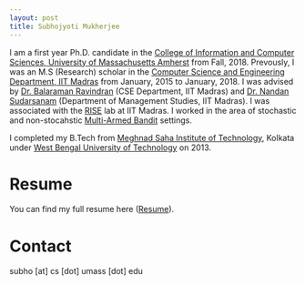 ```yaml
---
layout: post
title: Subhojyoti Mukherjee
---
```

I am a first year Ph.D. candidate in the [College of Information and Computer Sciences, University of Massachusetts Amherst](https://www.cics.umass.edu/) from Fall, 2018. 
   Prevously, I was an M.S (Research) scholar in the [Computer Science and Engineering Department, IIT Madras](https://www.cse.iitm.ac.in/) from January, 2015 to January, 2018. I was advised by [Dr. Balaraman Ravindran](https://www.cse.iitm.ac.in/~ravi/) (CSE Department, IIT Madras) and [Dr. Nandan Sudarsanam](https://doms.iitm.ac.in/index.php/nandan-s) (Department of Management Studies, IIT Madras). I was associated with the [RISE](http://rise.cse.iitm.ac.in/rise1/index.html) lab at IIT Madras. I worked in the area of stochastic and non-stocahstic [Multi-Armed Bandit](https://en.wikipedia.org/wiki/Multi-armed_bandit) settings.

   I completed my B.Tech from [Meghnad Saha Institute of Technology](http://www.msit.edu.in/), Kolkata under [West Bengal University of Technology](http://www.wbut.ac.in/) on 2013.

# Resume

You can find my full resume here ([Resume](/pdf/subho_cv.pdf)).

# Contact 

subho [at] cs [dot] umass [dot] edu
